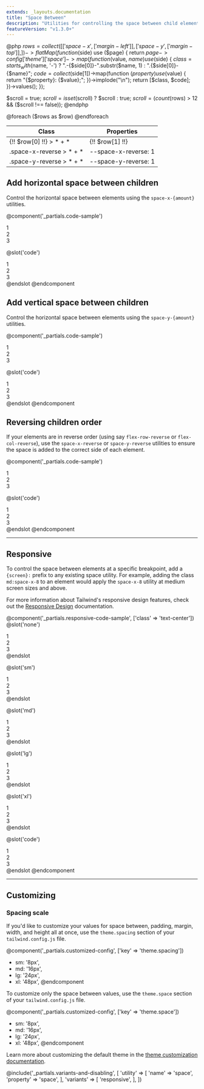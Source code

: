```yaml
---
extends: _layouts.documentation
title: "Space Between"
description: "Utilities for controlling the space between child elements."
featureVersion: "v1.3.0+"
---
```


@php
  $rows = collect([
    ['space-x', ['margin-left']],
    ['space-y', ['margin-top']],
  ])->flatMap(function ($side) use ($page) {
    return $page->config['theme']['space']->map(function ($value, $name) use ($side) {
      $class = starts_with($name, '-')
        ? ".-{$side[0]}-".substr($name, 1)
        : ".{$side[0]}-{$name}";
      $code = collect($side[1])->map(function ($property) use ($value) {
        return "{$property}: {$value};";
      })->implode("\n");
      return [$class, $code];
    })->values();
  });

  $scroll = true;
  $scroll = isset($scroll) ? $scroll : true;
  $scroll = (count($rows) > 12 && ($scroll !== false));
@endphp

<h2 style="visibility: hidden; font-size: 0; margin: 0;">Class reference</h2>
<div class="mt-0 border-t border-b border-gray-300 overflow-hidden relative">
  <div class="{{ $scroll ? 'lg:max-h-sm' : '' }} overflow-y-auto scrollbar-w-2 scrollbar-track-gray-lighter scrollbar-thumb-rounded scrollbar-thumb-gray scrolling-touch">
    <table class="w-full text-left table-collapse">
      <thead>
        <tr>
          <th class="text-sm font-semibold text-gray-700 p-2 bg-gray-100">Class</th>
          <th class="text-sm font-semibold text-gray-700 p-2 bg-gray-100">Properties</th>
        </tr>
      </thead>
      <tbody class="align-baseline">
        @foreach ($rows as $row)
        <tr>
          <td class="p-2 border-t {{ $loop->first ? 'border-gray-300' : 'border-gray-200' }} font-mono text-xs text-purple-700 whitespace-no-wrap">
          {!! $row[0] !!}
          <span class="ml-1 text-purple-300">> * + *</span>
          </td>
          <td class="p-2 border-t {{ $loop->first ? 'border-gray-300' : 'border-gray-200' }} font-mono text-xs text-blue-700 whitespace-pre">{!! $row[1] !!}</td>
        </tr>
        @endforeach
        <tr>
          <td class="p-2 border-t border-gray-200 font-mono text-xs text-purple-700 whitespace-no-wrap">
          .space-x-reverse
          <span class="ml-1 text-purple-300">> * + *</span>
          </td>
          <td class="p-2 border-t border-gray-200 font-mono text-xs text-blue-700 whitespace-pre">--space-x-reverse: 1</td>
        </tr>
        <tr>
          <td class="p-2 border-t border-gray-200 font-mono text-xs text-purple-700 whitespace-no-wrap">
          .space-y-reverse
          <span class="ml-1 text-purple-300">> * + *</span>
          </td>
          <td class="p-2 border-t border-gray-200 font-mono text-xs text-blue-700 whitespace-pre">--space-y-reverse: 1</td>
        </tr>
      </tbody>
    </table>
  </div>
</div>


## Add horizontal space between children

Control the horizontal space between elements using the `space-x-{amount}` utilities.

@component('_partials.code-sample')
<div class="flex space-x-4 bg-gray-200">
  <div class="text-gray-700 text-center bg-gray-400 px-4 py-2">1</div>
  <div class="text-gray-700 text-center bg-gray-400 px-4 py-2">2</div>
  <div class="text-gray-700 text-center bg-gray-400 px-4 py-2">3</div>
</div>

@slot('code')
<div class="flex space-x-4">
  <div>1</div>
  <div>2</div>
  <div>3</div>
</div>
@endslot
@endcomponent

## Add vertical space between children

Control the horizontal space between elements using the `space-y-{amount}` utilities.

@component('_partials.code-sample')
<div class="space-y-6 bg-gray-200">
  <div class="text-gray-700 text-center bg-gray-400 px-4 py-2">1</div>
  <div class="text-gray-700 text-center bg-gray-400 px-4 py-2">2</div>
  <div class="text-gray-700 text-center bg-gray-400 px-4 py-2">3</div>
</div>

@slot('code')
<div class="space-y-6">
  <div>1</div>
  <div>2</div>
  <div>3</div>
</div>
@endslot
@endcomponent

## Reversing children order

If your elements are in reverse order (using say `flex-row-reverse` or `flex-col-reverse`), use the `space-x-reverse` or `space-y-reverse` utilities to ensure the space is added to the correct side of each element.

@component('_partials.code-sample')
<div class="flex flex-row-reverse space-x-4 space-x-reverse bg-gray-200">
  <div class="text-gray-700 text-center bg-gray-400 px-4 py-2">1</div>
  <div class="text-gray-700 text-center bg-gray-400 px-4 py-2">2</div>
  <div class="text-gray-700 text-center bg-gray-400 px-4 py-2">3</div>
</div>

@slot('code')
<div class="flex flex-row-reverse space-x-4 space-x-reverse">
  <div>1</div>
  <div>2</div>
  <div>3</div>
</div>
@endslot
@endcomponent

---

## Responsive

To control the space between elements at a specific breakpoint, add a `{screen}:` prefix to any existing space utility. For example, adding the class `md:space-x-8` to an element would apply the `space-x-8` utility at medium screen sizes and above.

For more information about Tailwind's responsive design features, check out the [Responsive Design](/docs/responsive-design) documentation.

@component('_partials.responsive-code-sample', ['class' => 'text-center'])
@slot('none')
<div class="flex space-x-2 bg-gray-200">
  <div class="text-gray-700 text-center bg-gray-400 px-4 py-2">1</div>
  <div class="text-gray-700 text-center bg-gray-400 px-4 py-2">2</div>
  <div class="text-gray-700 text-center bg-gray-400 px-4 py-2">3</div>
</div>
@endslot

@slot('sm')
<div class="flex space-x-4 bg-gray-200">
  <div class="text-gray-700 text-center bg-gray-400 px-4 py-2">1</div>
  <div class="text-gray-700 text-center bg-gray-400 px-4 py-2">2</div>
  <div class="text-gray-700 text-center bg-gray-400 px-4 py-2">3</div>
</div>
@endslot

@slot('md')
<div class="flex space-x-6 bg-gray-200">
  <div class="text-gray-700 text-center bg-gray-400 px-4 py-2">1</div>
  <div class="text-gray-700 text-center bg-gray-400 px-4 py-2">2</div>
  <div class="text-gray-700 text-center bg-gray-400 px-4 py-2">3</div>
</div>
@endslot

@slot('lg')
<div class="flex space-x-8 bg-gray-200">
  <div class="text-gray-700 text-center bg-gray-400 px-4 py-2">1</div>
  <div class="text-gray-700 text-center bg-gray-400 px-4 py-2">2</div>
  <div class="text-gray-700 text-center bg-gray-400 px-4 py-2">3</div>
</div>
@endslot

@slot('xl')
<div class="flex space-x-12 bg-gray-200">
  <div class="text-gray-700 text-center bg-gray-400 px-4 py-2">1</div>
  <div class="text-gray-700 text-center bg-gray-400 px-4 py-2">2</div>
  <div class="text-gray-700 text-center bg-gray-400 px-4 py-2">3</div>
</div>
@endslot

@slot('code')
<div class="flex none:space-x-2 sm:space-x-4 md:space-x-6 lg:space-x-8 xl:space-x-12">
  <div>1</div>
  <div>2</div>
  <div>3</div>
</div>
@endslot
@endcomponent

---

## Customizing

### Spacing scale

If you'd like to customize your values for space between, padding, margin, width, and height all at once, use the `theme.spacing` section of your `tailwind.config.js` file.

@component('_partials.customized-config', ['key' => 'theme.spacing'])
+ sm: '8px',
+ md: '16px',
+ lg: '24px',
+ xl: '48px',
@endcomponent

To customize only the space between values, use the `theme.space` section of your `tailwind.config.js` file.

@component('_partials.customized-config', ['key' => 'theme.space'])
+ sm: '8px',
+ md: '16px',
+ lg: '24px',
+ xl: '48px',
@endcomponent

Learn more about customizing the default theme in the [theme customization documentation](/docs/theme#customizing-the-default-theme).


@include('_partials.variants-and-disabling', [
    'utility' => [
        'name' => 'space',
        'property' => 'space',
    ],
    'variants' => [
        'responsive',
    ],
])

